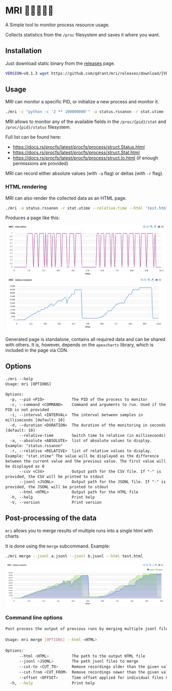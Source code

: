 

# MRI 🧲🩻👩🏻‍💻

A Simple tool to monitor process resource usage.

Collects statistics from the `/proc` filesystem and saves it where you want.


## Installation

Just download static binary from the [releases](https://github.com/qdrant/mri/releases) page.

```bash
VERSION=v0.1.3 wget https://github.com/qdrant/mri/releases/download/{VERSION}/mri-x86_64-unknown-linux-musl.tar.gz -O mri.tgz ; tar -xzvf mri.tgz
```

## Usage

MRI can monitor a specific PID, or initialize a new process and monitor it.

```bash
./mri -c "python -c '2 ** 100000000'" -a status.rssanon -r stat.utime --jsonl -
```

MRI allows to monitor any of the available fields in the `/proc/{pid}/stat` and `/proc/{pid}/status` filesystem.

Full list can be found here:
 - https://docs.rs/procfs/latest/procfs/process/struct.Status.html
 - https://docs.rs/procfs/latest/procfs/process/struct.Stat.html
 - https://docs.rs/procfs/latest/procfs/process/struct.Io.html (if enough permissions are provided)

MRI can record either absolute values (with `-a` flag) or deltas (with `-r` flag).

### HTML rendering

MRI can also render the collected data as an HTML page.

```bash
./mri -a status.rssanon -r stat.utime --relative-time --html 'test.html' --pid 123 -d 5
```

Produces a page like this:


![plot](./data/example.png)


Generated page is standalone, contains all required data and can be shared with others.
It is, however, depends on the `apexcharts` library, which is included in the page via CDN.


## Options

```
./mri --help
Usage: mri [OPTIONS]

Options:
  -p, --pid <PID>            The PID of the process to monitor
  -c, --command <COMMAND>    Command and arguments to run. Used if the PID is not provided
  -i, --interval <INTERVAL>  The interval between samples in milliseconds [default: 10]
  -d, --duration <DURATION>  The duration of the monitoring in seconds [default: 10]
      --relative-time        Switch time to relative (in milliseconds)
  -a, --absolute <ABSOLUTE>  list of absolute values to display. Example: "status.rssanon"
  -r, --relative <RELATIVE>  list of relative values to display. Example: "stat.stime" The value will be displayed as the difference between the current value and the previous value. The first value will be displayed as 0
      --csv <CSV>            Output path for the CSV file. If "-" is provided, the CSV will be printed to stdout
      --jsonl <JSONL>        Output path for the JSONL file. If "-" is provided, the JSONL will be printed to stdout
      --html <HTML>          Output path for the HTML file
  -h, --help                 Print help
  -V, --version              Print version
```


## Post-processing of the data

`mri` allows you to merge results of multiple runs into a single html with charts.

It is done using the `merge` subcommand. Example:

```bash
./mri merge --jsonl a.jsonl --jsonl b.jsonl --html test.html
```

![merge result](./data/merge-example.png)

### Command line options

```bash
Post process the output of previous runs by merging multiple jsonl files into a HTML graph

Usage: mri merge [OPTIONS] --html <HTML>

Options:
      --html <HTML>          The path to the output HTML file
      --jsonl <JSONL>        The path jsonl files to merge
      --cut-to <CUT_TO>      Remove recordings older than the given value
      --cut-from <CUT_FROM>  Remove recordings newer than the given value
      --offset <OFFSET>      Time offset applied for individual files Can specify multiple values, one for each merged file
  -h, --help                 Print help
```
